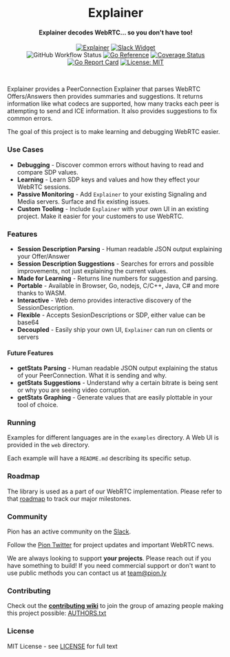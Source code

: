 <h1 align="center">
  <br>
  Explainer
  <br>
</h1>
<h4 align="center">Explainer decodes WebRTC... so you don't have too!</h4>
<p align="center">
  <a href="https://pion.ly"><img src="https://img.shields.io/badge/pion-explainer-gray.svg?longCache=true&colorB=brightgreen" alt="Explainer"></a>
  <a href="https://pion.ly/slack"><img src="https://img.shields.io/badge/join-us%20on%20slack-gray.svg?longCache=true&logo=slack&colorB=brightgreen" alt="Slack Widget"></a>
  <br>
  <img alt="GitHub Workflow Status" src="https://img.shields.io/github/actions/workflow/status/pion/explainer/test.yaml">
  <a href="https://pkg.go.dev/github.com/pion/explainer"><img src="https://pkg.go.dev/badge/github.com/pion/explainer.svg" alt="Go Reference"></a>
  <a href="https://codecov.io/gh/pion/explainer"><img src="https://codecov.io/gh/pion/explainer/branch/master/graph/badge.svg" alt="Coverage Status"></a>
  <a href="https://goreportcard.com/report/github.com/pion/explainer"><img src="https://goreportcard.com/badge/github.com/pion/explainer" alt="Go Report Card"></a>
  <a href="LICENSE"><img src="https://img.shields.io/badge/License-MIT-yellow.svg" alt="License: MIT"></a>
</p>
<br>

Explainer provides a PeerConnection Explainer that parses WebRTC Offers/Answers then provides summaries and suggestions. It returns information like
what codecs are supported, how many tracks each peer is attempting to send and ICE information. It also provides suggestions to fix common errors.

The goal of this project is to make learning and debugging WebRTC easier.

### Use Cases

* **Debugging** - Discover common errors without having to read and compare SDP values.
* **Learning** - Learn SDP keys and values and how they effect your WebRTC sessions.
* **Passive Monitoring** - Add `Explainer` to your existing Signaling and Media servers. Surface and fix existing issues.
* **Custom Tooling** - Include `Explainer` with your own UI in an existing project. Make it easier for your customers to use WebRTC.

### Features

* **Session Description Parsing** - Human readable JSON output explaining your Offer/Answer
* **Session Description Suggestions** - Searches for errors and possible improvements, not just explaining the current values.
* **Made for Learning** - Returns line numbers for suggestion and parsing.
* **Portable** - Available in Browser, Go, nodejs, C/C++, Java, C# and more thanks to WASM.
* **Interactive** - Web demo provides interactive discovery of the SessionDescription.
* **Flexible** - Accepts SesionDescriptions or SDP, either value can be base64
* **Decoupled** - Easily ship your own UI, `Explainer` can run on clients or servers

#### Future Features

* **getStats Parsing** - Human readable JSON output explaining the status of your PeerConnection. What it is sending and why.
* **getStats Suggestions** - Understand why a certain bitrate is being sent or why you are seeing video corruption.
* **getStats Graphing** - Generate values that are easily plottable in your tool of choice.

### Running

Examples for different languages are in the `examples` directory. A Web UI is provided in the `web` directory.

Each example will have a `README.md` describing its specific setup.

### Roadmap
The library is used as a part of our WebRTC implementation. Please refer to that [roadmap](https://github.com/pion/webrtc/issues/9) to track our major milestones.

### Community
Pion has an active community on the [Slack](https://pion.ly/slack).

Follow the [Pion Twitter](https://twitter.com/_pion) for project updates and important WebRTC news.

We are always looking to support **your projects**. Please reach out if you have something to build!
If you need commercial support or don't want to use public methods you can contact us at [team@pion.ly](mailto:team@pion.ly)

### Contributing
Check out the **[contributing wiki](https://github.com/pion/webrtc/wiki/Contributing)** to join the group of amazing people making this project possible: [AUTHORS.txt](./AUTHORS.txt)

### License
MIT License - see [LICENSE](LICENSE) for full text